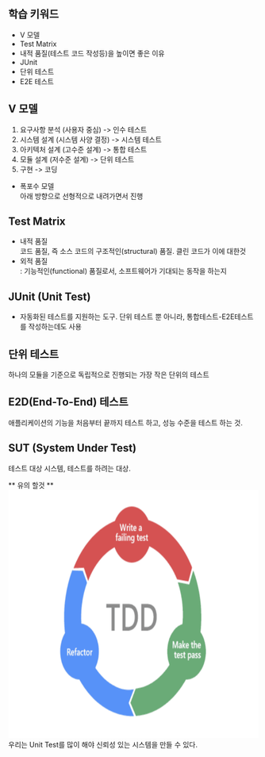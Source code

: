 ## 학습 키워드
- V 모델
- Test Matrix
- 내적 품질(테스트 코드 작성등)을 높이면 좋은 이유
- JUnit
- 단위 테스트
- E2E 테스트

## V 모델
1. 요구사항 분석 (사용자 중심) -> 인수 테스트
2. 시스템 설계 (시스템 사양 결정) -> 시스템 테스트
3. 아키텍처 설계 (고수준 설계) -> 통합 테스트
4. 모듈 설계 (저수준 설계) -> 단위 테스트
5. 구현 -> 코딩

* 폭포수 모델   
아래 방향으로 선형적으로 내려가면서 진행

## Test Matrix
* 내적 품질   
코드 품질, 즉 소스 코드의 구조적인(structural) 품질. 클린 코드가 이에 대한것
* 외적 품질   
: 기능적인(functional) 품질로서, 소프트웨어가 기대되는 동작을 하는지


## JUnit (Unit Test)
* 자동화된 테스트를 지원하는 도구. 단위 테스트 뿐 아니라, 통합테스트-E2E테스트를 작성하는데도 사용

## 단위 테스트   
하나의 모듈을 기준으로 독립적으로 진행되는 가장 작은 단위의 테스트

## E2D(End-To-End) 테스트  
애플리케이션의 기능을 처음부터 끝까지 테스트 하고, 성능 수준을 테스트 하는 것.

## SUT (System Under Test)
테스트 대상 시스템, 테스트를 하려는 대상.

** 유의 할것 **   
<img src="image-1.png" width="1500" height="500">   
우리는 Unit Test를 많이 해야 신뢰성 있는 시스템을 만들 수 있다.